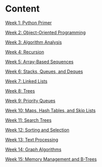 <h1>Content</h1>

[Week 1: Python Primer](https://github.com/mukeshmithrakumar/Learn_ML_in_6_Months/tree/master/Algorithms/Data%20Structures%20and%20Algorithms%20in%20Python/Notes/PythonPrimer.md)

[Week 2: Object-Oriented Programming](https://github.com/mukeshmithrakumar/Learn_ML_in_6_Months/tree/master/Algorithms/Data%20Structures%20and%20Algorithms%20in%20Python/Notes/ObjectOrientedProgramming.md)

[Week 3: Algorithm Analysis](https://github.com/mukeshmithrakumar/Learn_ML_in_6_Months/tree/master/Algorithms/Data%20Structures%20and%20Algorithms%20in%20Python/Notes/AlgorithmAnalysis.md)

[Week 4: Recursion]()

[Week 5: Array-Based Sequences]()

[Week 6: Stacks, Queues, and Deques]()

[Week 7: Linked Lists]()

[Week 8: Trees]()

[Week 9: Priority Queues]()

[Week 10: Maps, Hash Tables, and Skip Lists]()

[Week 11: Search Trees]()

[Week 12: Sorting and Selection]()

[Week 13: Text Processing]()

[Week 14: Graph Algorithms]()

[Week 15: Memory Management and B-Trees]()
